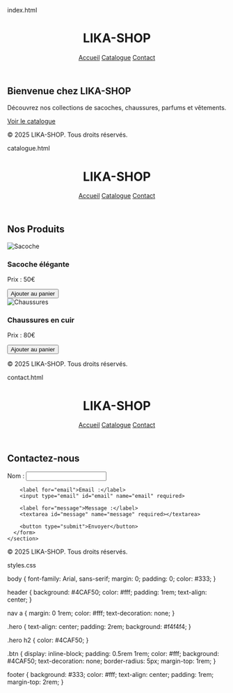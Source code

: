 index.html

<!DOCTYPE html>
<html lang="fr">
<head>
  <meta charset="UTF-8">
  <meta name="viewport" content="width=device-width, initial-scale=1.0">
  <title>LIKA-SHOP | Accueil</title>
  <link rel="stylesheet" href="styles.css">
</head>
<body>
  <header>
    <div class="container">
      <h1>LIKA-SHOP</h1>
      <nav>
        <a href="index.html">Accueil</a>
        <a href="catalogue.html">Catalogue</a>
        <a href="contact.html">Contact</a>
      </nav>
    </div>
  </header>
  <main>
    <section class="hero">
      <h2>Bienvenue chez LIKA-SHOP</h2>
      <p>Découvrez nos collections de sacoches, chaussures, parfums et vêtements.</p>
      <a href="catalogue.html" class="btn">Voir le catalogue</a>
    </section>
  </main>
  <footer>
    <p>&copy; 2025 LIKA-SHOP. Tous droits réservés.</p>
  </footer>
</body>
</html>

catalogue.html

<!DOCTYPE html>
<html lang="fr">
<head>
  <meta charset="UTF-8">
  <meta name="viewport" content="width=device-width, initial-scale=1.0">
  <title>Catalogue | LIKA-SHOP</title>
  <link rel="stylesheet" href="styles.css">
</head>
<body>
  <header>
    <div class="container">
      <h1>LIKA-SHOP</h1>
      <nav>
        <a href="index.html">Accueil</a>
        <a href="catalogue.html">Catalogue</a>
        <a href="contact.html">Contact</a>
      </nav>
    </div>
  </header>
  <main>
    <section class="catalogue">
      <h2>Nos Produits</h2>
      <div class="product-list">
        <div class="product-item">
          <img src="images/sacoche.jpg" alt="Sacoche">
          <h3>Sacoche élégante</h3>
          <p>Prix : 50€</p>
          <button>Ajouter au panier</button>
        </div>
        <div class="product-item">
          <img src="images/chaussures.jpg" alt="Chaussures">
          <h3>Chaussures en cuir</h3>
          <p>Prix : 80€</p>
          <button>Ajouter au panier</button>
        </div>
      </div>
    </section>
  </main>
  <footer>
    <p>&copy; 2025 LIKA-SHOP. Tous droits réservés.</p>
  </footer>
</body>
</html>

contact.html

<!DOCTYPE html>
<html lang="fr">
<head>
  <meta charset="UTF-8">
  <meta name="viewport" content="width=device-width, initial-scale=1.0">
  <title>Contact | LIKA-SHOP</title>
  <link rel="stylesheet" href="styles.css">
</head>
<body>
  <header>
    <div class="container">
      <h1>LIKA-SHOP</h1>
      <nav>
        <a href="index.html">Accueil</a>
        <a href="catalogue.html">Catalogue</a>
        <a href="contact.html">Contact</a>
      </nav>
    </div>
  </header>
  <main>
    <section class="contact">
      <h2>Contactez-nous</h2>
      <form action="submit_form.php" method="POST">
        <label for="name">Nom :</label>
        <input type="text" id="name" name="name" required>
        
        <label for="email">Email :</label>
        <input type="email" id="email" name="email" required>

        <label for="message">Message :</label>
        <textarea id="message" name="message" required></textarea>

        <button type="submit">Envoyer</button>
      </form>
    </section>
  </main>
  <footer>
    <p>&copy; 2025 LIKA-SHOP. Tous droits réservés.</p>
  </footer>
</body>
</html>

styles.css

body {
  font-family: Arial, sans-serif;
  margin: 0;
  padding: 0;
  color: #333;
}

header {
  background: #4CAF50;
  color: #fff;
  padding: 1rem;
  text-align: center;
}

nav a {
  margin: 0 1rem;
  color: #fff;
  text-decoration: none;
}

.hero {
  text-align: center;
  padding: 2rem;
  background: #f4f4f4;
}

.hero h2 {
  color: #4CAF50;
}

.btn {
  display: inline-block;
  padding: 0.5rem 1rem;
  color: #fff;
  background: #4CAF50;
  text-decoration: none;
  border-radius: 5px;
  margin-top: 1rem;
}

footer {
  background: #333;
  color: #fff;
  text-align: center;
  padding: 1rem;
  margin-top: 2rem;
}
